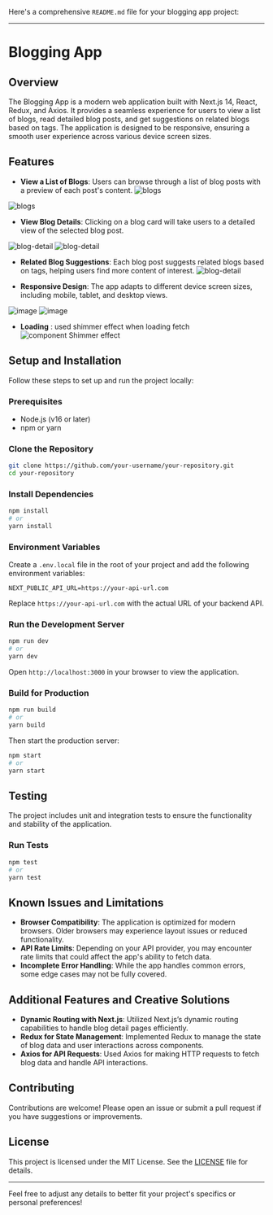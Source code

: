 Here's a comprehensive `README.md` file for your blogging app project:

---

# Blogging App

## Overview

The Blogging App is a modern web application built with Next.js 14, React, Redux, and Axios. It provides a seamless experience for users to view a list of blogs, read detailed blog posts, and get suggestions on related blogs based on tags. The application is designed to be responsive, ensuring a smooth user experience across various device screen sizes.

## Features

- **View a List of Blogs**: Users can browse through a list of blog posts with a preview of each post's content.
![blogs](https://github.com/user-attachments/assets/717f0d58-0e3b-4411-9ca0-d7ca26c0662c)

![blogs](https://github.com/user-attachments/assets/190435d4-0ea1-47dc-b5f4-d97f06d72686)

- **View Blog Details**: Clicking on a blog card will take users to a detailed view of the selected blog post.

![blog-detail](https://github.com/user-attachments/assets/c6801ebb-071f-444a-81d5-74f22762f38c)
![blog-detail](https://github.com/user-attachments/assets/37200831-012b-44cc-807b-c0301cedeb21)



- **Related Blog Suggestions**: Each blog post suggests related blogs based on tags, helping users find more content of interest.
![blog-detail](https://github.com/user-attachments/assets/0087f558-d63b-43d7-8770-f32bbeafe495)

- **Responsive Design**: The app adapts to different device screen sizes, including mobile, tablet, and desktop views.

![image](https://github.com/user-attachments/assets/f46c7557-af3f-4c45-a7fd-321533bb5e5e)
![image](https://github.com/user-attachments/assets/d8ec70f5-4d21-4877-bd8a-0ef41714db81)

- **Loading** : used shimmer effect when loading fetch
![component Shimmer effect](https://github.com/user-attachments/assets/8c85d134-aec2-49e9-8cec-95169b135c0f)

## Setup and Installation

Follow these steps to set up and run the project locally:

### Prerequisites

- Node.js (v16 or later)
- npm or yarn

### Clone the Repository

```bash
git clone https://github.com/your-username/your-repository.git
cd your-repository
```

### Install Dependencies

```bash
npm install
# or
yarn install
```

### Environment Variables

Create a `.env.local` file in the root of your project and add the following environment variables:

```
NEXT_PUBLIC_API_URL=https://your-api-url.com
```

Replace `https://your-api-url.com` with the actual URL of your backend API.

### Run the Development Server

```bash
npm run dev
# or
yarn dev
```

Open `http://localhost:3000` in your browser to view the application.

### Build for Production

```bash
npm run build
# or
yarn build
```

Then start the production server:

```bash
npm start
# or
yarn start
```

## Testing

The project includes unit and integration tests to ensure the functionality and stability of the application.

### Run Tests

```bash
npm test
# or
yarn test
```

## Known Issues and Limitations

- **Browser Compatibility**: The application is optimized for modern browsers. Older browsers may experience layout issues or reduced functionality.
- **API Rate Limits**: Depending on your API provider, you may encounter rate limits that could affect the app's ability to fetch data.
- **Incomplete Error Handling**: While the app handles common errors, some edge cases may not be fully covered.

## Additional Features and Creative Solutions

- **Dynamic Routing with Next.js**: Utilized Next.js’s dynamic routing capabilities to handle blog detail pages efficiently.
- **Redux for State Management**: Implemented Redux to manage the state of blog data and user interactions across components.
- **Axios for API Requests**: Used Axios for making HTTP requests to fetch blog data and handle API interactions.

## Contributing

Contributions are welcome! Please open an issue or submit a pull request if you have suggestions or improvements.

## License

This project is licensed under the MIT License. See the [LICENSE](LICENSE) file for details.

---

Feel free to adjust any details to better fit your project's specifics or personal preferences!
